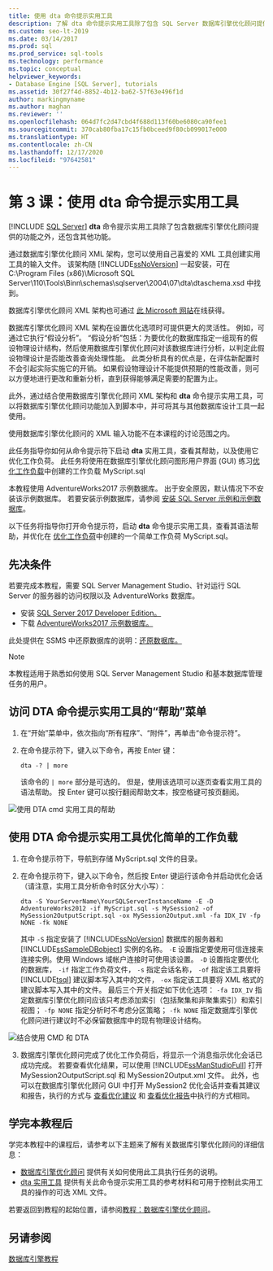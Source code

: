 ```yaml
---
title: 使用 dta 命令提示实用工具
description: 了解 dta 命令提示实用工具除了包含 SQL Server 数据库引擎优化顾问提供的功能之外，还包含哪些功能。
ms.custom: seo-lt-2019
ms.date: 03/14/2017
ms.prod: sql
ms.prod_service: sql-tools
ms.technology: performance
ms.topic: conceptual
helpviewer_keywords:
- Database Engine [SQL Server], tutorials
ms.assetid: 30f27f4d-8852-4b12-ba62-57f63e496f1d
author: markingmyname
ms.author: maghan
ms.reviewer: ''
ms.openlocfilehash: 064d7fc2d47cbd4f688d113f60be6080ca90fee1
ms.sourcegitcommit: 370cab80fba17c15fb0bceed9f80cb099017e000
ms.translationtype: HT
ms.contentlocale: zh-CN
ms.lasthandoff: 12/17/2020
ms.locfileid: "97642581"
---
```

# <a name="lesson-3-using-the-dta-command-prompt-utility"></a>第 3 课：使用 dta 命令提示实用工具
 [!INCLUDE [SQL Server](../../includes/applies-to-version/sqlserver.md)]
**dta** 命令提示实用工具除了包含数据库引擎优化顾问提供的功能之外，还包含其他功能。  
  
通过数据库引擎优化顾问 XML 架构，您可以使用自己喜爱的 XML 工具创建实用工具的输入文件。 该架构随 [!INCLUDE[ssNoVersion](../../includes/ssnoversion-md.md)] 一起安装，可在 C:\Program Files (x86)\Microsoft SQL Server\110\Tools\Binn\schemas\sqlserver\2004\07\dta\dtaschema.xsd 中找到。  
  
数据库引擎优化顾问 XML 架构也可通过 [此 Microsoft 网站](https://go.microsoft.com/fwlink/?linkid=43100&clcid=0x409)在线获得。  
  
数据库引擎优化顾问 XML 架构在设置优化选项时可提供更大的灵活性。 例如，可通过它执行“假设分析”。 “假设分析”包括：为要优化的数据库指定一组现有的假设物理设计结构，然后使用数据库引擎优化顾问对该数据库进行分析，以判定此假设物理设计是否能改善查询处理性能。 此类分析具有的优点是，在评估新配置时不会引起实际实施它的开销。 如果假设物理设计不能提供预期的性能改善，则可以方便地进行更改和重新分析，直到获得能够满足需要的配置为止。  
  
此外，通过结合使用数据库引擎优化顾问 XML 架构和 **dta** 命令提示实用工具，可以将数据库引擎优化顾问功能加入到脚本中，并可将其与其他数据库设计工具一起使用。  
  
使用数据库引擎优化顾问的 XML 输入功能不在本课程的讨论范围之内。  
  
此任务指导你如何从命令提示符下启动 **dta** 实用工具，查看其帮助，以及使用它优化工作负荷。 此任务将使用在数据库引擎优化顾问图形用户界面 (GUI) 练习[优化工作负载](lesson-2-using-database-engine-tuning-advisor.md#tuning-a-workload)中创建的工作负载 MyScript.sql  
  
本教程使用 AdventureWorks2017 示例数据库。 出于安全原因，默认情况下不安装该示例数据库。 若要安装示例数据库，请参阅 [安装 SQL Server 示例和示例数据库](../../samples/adventureworks-install-configure.md)。  
  
以下任务将指导你打开命令提示符，启动 **dta** 命令提示实用工具，查看其语法帮助，并优化在 [优化工作负荷](./lesson-2-using-database-engine-tuning-advisor.md)中创建的一个简单工作负荷 MyScript.sql。  

## <a name="prerequisites"></a>先决条件 

若要完成本教程，需要 SQL Server Management Studio、针对运行 SQL Server 的服务器的访问权限以及 AdventureWorks 数据库。

- 安装 [SQL Server 2017 Developer Edition。](https://www.microsoft.com/sql-server/sql-server-downloads)
- 下载 [AdventureWorks2017 示例数据库。](../../samples/adventureworks-install-configure.md)


此处提供在 SSMS 中还原数据库的说明：[还原数据库。](../../relational-databases/backup-restore/restore-a-database-backup-using-ssms.md)

  >[!NOTE]
  > 本教程适用于熟悉如何使用 SQL Server Management Studio 和基本数据库管理任务的用户。 

## <a name="access-dta-command-prompt-utility-help-menu"></a>访问 DTA 命令提示实用工具的“帮助”菜单
  
  
1.  在“开始”菜单中，依次指向“所有程序”、“附件”，再单击“命令提示符”。  
  
2.  在命令提示符下，键入以下命令，再按 Enter 键：  
  
    ```  
    dta -? | more  
    ```  
  
    该命令的 `| more` 部分是可选的。 但是，使用该选项可以逐页查看实用工具的语法帮助。 按 Enter 键可以按行翻阅帮助文本，按空格键可按页翻阅。  

  ![使用 DTA cmd 实用工具的帮助](media/dta-tutorials/dta-cmd-help.png)

## <a name="tune-simple-workload-using-the-dta-command-prompt-utility"></a>使用 DTA 命令提示实用工具优化简单的工作负载  


  
1.  在命令提示符下，导航到存储 MyScript.sql 文件的目录。  
  
2.  在命令提示符下，键入以下命令，然后按 Enter 键运行该命令并启动优化会话（请注意，实用工具分析命令时区分大小写）：  
  
    ```  
    dta -S YourServerName\YourSQLServerInstanceName -E -D AdventureWorks2012 -if MyScript.sql -s MySession2 -of MySession2OutputScript.sql -ox MySession2Output.xml -fa IDX_IV -fp NONE -fk NONE  
    ```  
  
    其中 `-S` 指定安装了 [!INCLUDE[ssNoVersion](../../includes/ssnoversion-md.md)] 数据库的服务器和 [!INCLUDE[ssSampleDBobject](../../includes/sssampledbobject-md.md)] 实例的名称。 `-E` 设置指定要使用可信连接来连接实例。使用 Windows 域帐户连接时可使用该设置。 `-D` 设置指定要优化的数据库， `-if` 指定工作负荷文件， `-s` 指定会话名称， `-of` 指定该工具要将 [!INCLUDE[tsql](../../includes/tsql-md.md)] 建议脚本写入其中的文件， `-ox` 指定该工具要将 XML 格式的建议脚本写入其中的文件。 最后三个开关指定如下优化选项： `-fa IDX_IV` 指定数据库引擎优化顾问应该只考虑添加索引（包括聚集和非聚集索引）和索引视图； `-fp NONE` 指定分析时不考虑分区策略； `-fk NONE` 指定数据库引擎优化顾问进行建议时不必保留数据库中的现有物理设计结构。  

  ![结合使用 CMD 和 DTA](media/dta-tutorials/dta-cmd.png)
  
3.  数据库引擎优化顾问完成了优化工作负荷后，将显示一个消息指示优化会话已成功完成。 若要查看优化结果，可以使用 [!INCLUDE[ssManStudioFull](../../includes/ssmanstudiofull-md.md)] 打开 MySession2OutputScript.sql 和 MySession2Output.xml 文件。 此外，也可以在数据库引擎优化顾问 GUI 中打开 MySession2 优化会话并查看其建议和报告，执行的方式与 [查看优化建议](./lesson-2-using-database-engine-tuning-advisor.md) 和 [查看优化报告](./lesson-2-using-database-engine-tuning-advisor.md)中执行的方式相同。  
  
 
## <a name="after-you-finish-this-tutorial"></a>学完本教程后  
学完本教程中的课程后，请参考以下主题来了解有关数据库引擎优化顾问的详细信息：  
  
-   [数据库引擎优化顾问](../../relational-databases/performance/database-engine-tuning-advisor.md) 提供有关如何使用此工具执行任务的说明。 
-   [dta 实用工具](../../tools/dta/dta-utility.md) 提供有关此命令提示实用工具的参考材料和可用于控制此实用工具的操作的可选 XML 文件。  
  
若要返回到教程的起始位置，请参阅[教程：数据库引擎优化顾问](../../tools/dta/tutorial-database-engine-tuning-advisor.md)。  
  
## <a name="see-also"></a>另请参阅  
[数据库引擎教程](../../relational-databases/database-engine-tutorials.md)  
